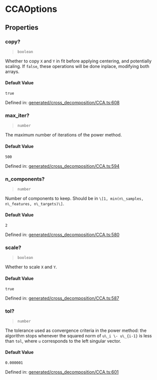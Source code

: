 # CCAOptions

## Properties

### copy?

> `boolean`

Whether to copy `X` and `Y` in fit before applying centering, and potentially scaling. If `false`, these operations will be done inplace, modifying both arrays.

#### Default Value

`true`

Defined in:  [generated/cross\_decomposition/CCA.ts:608](https://github.com/transitive-bullshit/scikit-learn-ts/blob/122b3c0/packages/sklearn/src/generated/cross_decomposition/CCA.ts#L608)

### max\_iter?

> `number`

The maximum number of iterations of the power method.

#### Default Value

`500`

Defined in:  [generated/cross\_decomposition/CCA.ts:594](https://github.com/transitive-bullshit/scikit-learn-ts/blob/122b3c0/packages/sklearn/src/generated/cross_decomposition/CCA.ts#L594)

### n\_components?

> `number`

Number of components to keep. Should be in `\[1, min(n\_samples, n\_features, n\_targets)\]`.

#### Default Value

`2`

Defined in:  [generated/cross\_decomposition/CCA.ts:580](https://github.com/transitive-bullshit/scikit-learn-ts/blob/122b3c0/packages/sklearn/src/generated/cross_decomposition/CCA.ts#L580)

### scale?

> `boolean`

Whether to scale `X` and `Y`.

#### Default Value

`true`

Defined in:  [generated/cross\_decomposition/CCA.ts:587](https://github.com/transitive-bullshit/scikit-learn-ts/blob/122b3c0/packages/sklearn/src/generated/cross_decomposition/CCA.ts#L587)

### tol?

> `number`

The tolerance used as convergence criteria in the power method: the algorithm stops whenever the squared norm of `u\_i \- u\_{i-1}` is less than `tol`, where `u` corresponds to the left singular vector.

#### Default Value

`0.000001`

Defined in:  [generated/cross\_decomposition/CCA.ts:601](https://github.com/transitive-bullshit/scikit-learn-ts/blob/122b3c0/packages/sklearn/src/generated/cross_decomposition/CCA.ts#L601)
